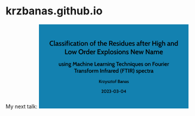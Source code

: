 # krzbanas.github.io

My next talk:
[<img src="FIGURES/2023-03-30_Seminar.png" width="400">](https://krzbanas.github.io/2023-03-30_SSLS_Seminar)
